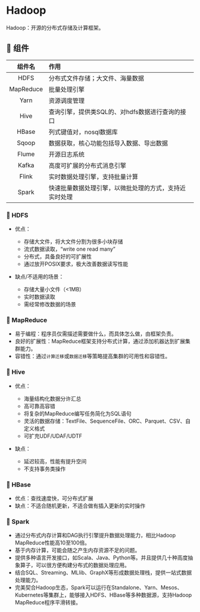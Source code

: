 # Hadoop

Hadoop：开源的分布式存储及计算框架。

## 📌 组件

|    组件名    | 作用                          |
|:---------:|:----------------------------|
|   HDFS    | 分布式文件存储；大文件、海量数据            |
| MapReduce | 批量处理引擎                      |
|   Yarn    | 资源调度管理                      |
|   Hive    | 查询引擎，提供类SQL的、对hdfs数据进行查询的接口 |
|   HBase   | 列式键值对，nosql数据库              |
|   Sqoop   | 数据获取，核心功能包括导入数据、导出数据        |             
|   Flume   | 开源日志系统                      |
|   Kafka   | 高度可扩展的分布式消息引擎               |
|   Flink   | 实时数据处理引擎，支持批量计算             |
|   Spark   | 快速批量数据处理引擎，以微批处理的方式，支持近实时处理 |

### 🚁 HDFS

* 优点：
    
    * 存储大文件，将大文件分割为很多小块存储
    * 流式数据读取，“write one read many”
    * 分布式，具备良好的可扩展性
    * 通过放开POSIX要求，极大改善数据读写性能

* 缺点/不适用的场景：

    *  存储大量小文件（<1MB）
    *  实时数据读取
    *  需经常修改数据的场景

### 🚁 MapReduce

* 易于编程：程序员仅需描述需要做什么，而具体怎么做，由框架负责。
* 良好的扩展性：MapReduce框架支持分布式计算，通过添加机器达到扩展集群能力。
* 容错性：通过`计算迁移`或`数据迁移`等策略提高集群的可用性和容错性。

### 🚁 Hive

* 优点：
    
    * 海量结构化数据分许汇总
    * 高可靠高容错
    * 将复杂的MapReduce编写任务简化为SQL语句
    * 灵活的数据存储：TextFile、SequenceFile、ORC、Parquet、CSV、自定义格式
    * 可扩充UDF/UDAF/UDTF

* 缺点：

    *  延迟较高，性能有提升空间
    *  不支持事务类操作
    
### 🚁 HBase

* 优点：查找速度快，可分布式扩展
* 缺点：不适合随机更新，不适合做有插入更新的实时操作

### 🚁 Spark

* 通过分布式内存计算和DAG执行引擎提升数据处理能力，相比Hadoop MapReduce性能高10至100倍。
* 基于内存计算，可能会随之产生内存资源不足的问题。
* 提供多种语言开发接口，如Scala、Java、Python等。并且提供几十种高度抽象算子，可以很方便构建分布式的数据处理应用。
* 结合SQL、Streaming、MLlib、GraphX等形成数据处理栈，提供一站式数据处理能力。
* 完美契合Hadoop生态，Spark可以运行在Standalone、Yarn、Mesos、Kubernetes等集群上，能够接入HDFS、HBase等多种数据源，支持Hadoop MapReduce程序平滑转接。